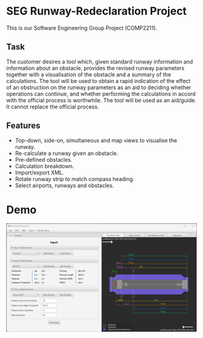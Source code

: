 # SEG Runway-Redeclaration Project

This is our Software Engineering Group Project (COMP2211).

## Task

The customer desires a tool which, given standard runway information and information about an
obstacle, provides the revised runway parameters together with a visualisation of the obstacle and a
summary of the calculations. The tool will be used to obtain a rapid indication of the effect of an
obstruction on the runway parameters as an aid to deciding whether operations can continue, and
whether performing the calculations in accord with the official process is worthwhile. The tool will
be used as an aid/guide. It cannot replace the official process.

## Features

- Top-down, side-on, simultaneous and map views to visualise the runway.
- Re-calculate a runway given an obstacle.
- Pre-defined obstacles.
- Calculation breakdown.
- Import/export XML.
- Rotate runway strip to match compass heading.
- Select airports, runways and obstacles.

# Demo

![](public/images/top-down.png)
